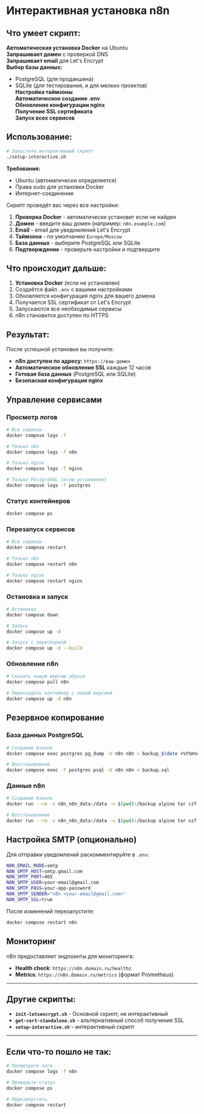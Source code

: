 # Интерактивная установка n8n

## Что умеет скрипт:

**Автоматическая установка Docker** на Ubuntu  
**Запрашивает домен** с проверкой DNS  
**Запрашивает email** для Let's Encrypt  
**Выбор базы данных:**
   - PostgreSQL (для продакшена)
   - SQLite (для тестирования, и для мелких проектов)  
**Настройка таймзоны**  
**Автоматическое создание .env**  
**Обновление конфигурации nginx**  
**Получение SSL сертификата**  
**Запуск всех сервисов**  

## Использование:

```bash
# Запустите интерактивный скрипт
./setup-interactive.sh
```

**Требования:**
- Ubuntu (автоматически определяется)
- Права sudo для установки Docker
- Интернет-соединение

Скрипт проведёт вас через все настройки:

1. **Проверка Docker** - автоматически установит если не найден
2. **Домен** - введите ваш домен (например: `n8n.example.com`)
3. **Email** - email для уведомлений Let's Encrypt
4. **Таймзона** - по умолчанию `Europe/Moscow`
5. **База данных** - выберите PostgreSQL или SQLite
6. **Подтверждение** - проверьте настройки и подтвердите


## Что происходит дальше:

1. **Установка Docker** (если не установлен)
2. Создаётся файл `.env` с вашими настройками
3. Обновляется конфигурация nginx для вашего домена
4. Получается SSL сертификат от Let's Encrypt
5. Запускаются все необходимые сервисы
6. n8n становится доступен по HTTPS


## Результат:

После успешной установки вы получите:
- **n8n доступен по адресу:** `https://ваш-домен`
- **Автоматическое обновление SSL** каждые 12 часов
- **Готовая база данных** (PostgreSQL или SQLite)
- **Безопасная конфигурация nginx**


## Управление сервисами

### Просмотр логов
```bash
# Все сервисы
docker compose logs -f

# Только n8n
docker compose logs -f n8n

# Только nginx
docker compose logs -f nginx

# Только PostgreSQL (если установлен)
docker compose logs -f postgres
```

### Статус контейнеров
```bash
docker compose ps
```

### Перезапуск сервисов
```bash
# Все сервисы
docker compose restart

# Только n8n
docker compose restart n8n

# Только nginx
docker compose restart nginx
```

### Остановка и запуск
```bash
# Остановка
docker compose down

# Запуск
docker compose up -d

# Запуск с пересборкой
docker compose up -d --build
```

### Обновление n8n
```bash
# Скачать новую версию образа
docker compose pull n8n

# Пересоздать контейнер с новой версией
docker compose up -d n8n
```


## Резервное копирование

### База данных PostgreSQL
```bash
# Создание бэкапа
docker compose exec postgres pg_dump -U n8n n8n > backup_$(date +%Y%m%d_%H%M%S).sql

# Восстановление
docker compose exec -T postgres psql -U n8n n8n < backup.sql
```

### Данные n8n

```bash
# Создание бэкапа
docker run --rm -v n8n_n8n_data:/data -v $(pwd):/backup alpine tar czf /backup/n8n_data_$(date +%Y%m%d_%H%M%S).tar.gz -C /data .

# Восстановление
docker run --rm -v n8n_n8n_data:/data -v $(pwd):/backup alpine tar xzf /backup/n8n_data.tar.gz -C /data
```


## Настройка SMTP (опционально)

Для отправки уведомлений раскомментируйте в `.env`:

```bash
N8N_EMAIL_MODE=smtp
N8N_SMTP_HOST=smtp.gmail.com
N8N_SMTP_PORT=465
N8N_SMTP_USER=your-email@gmail.com
N8N_SMTP_PASS=your-app-password
N8N_SMTP_SENDER="n8n <your-email@gmail.com>"
N8N_SMTP_SSL=true
```
После изменений перезапустите:
```bash
docker compose restart n8n
```


## Мониторинг

n8n предоставляет эндпоинты для мониторинга:

- **Health check**: `https://n8n.domain.ru/healthz`
- **Metrics**: `https://n8n.domain.ru/metrics` (формат Prometheus)


---

## Другие скрипты:

- **`init-letsencrypt.sh`** - Основной скрипт, не интерактивный
- **`get-cert-standalone.sh`** - альтернативный способ получения SSL
- **`setup-interactive.sh`** - интерактивный скрипт

---

## Если что-то пошло не так:

```bash
# Посмотрите логи
docker compose logs -f n8n

# Проверьте статус
docker compose ps

# Перезапустить
docker compose restart
```

